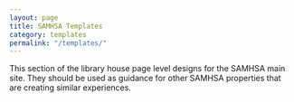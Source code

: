 ```yaml
---
layout: page
title: SAMHSA Templates
category: templates
permalink: "/templates/"
---
```


This section of the library house page level designs for the SAMHSA main site. They should be used as guidance for other SAMHSA properties that are creating similar experiences.